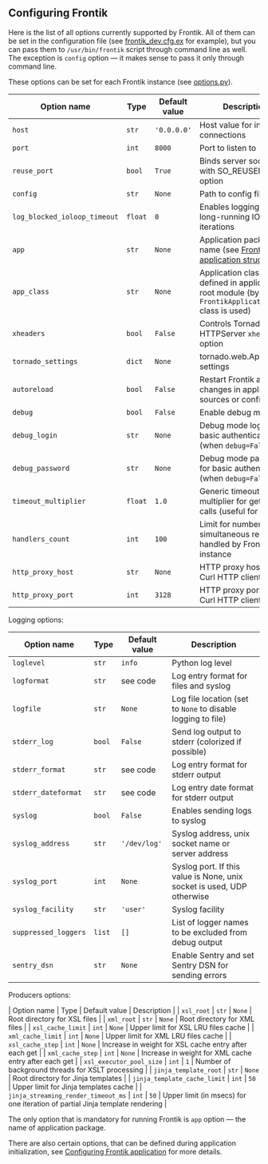 ## Configuring Frontik

Here is the list of all options currently supported by Frontik.
All of them can be set in the configuration file (see [frontik_dev.cfg.ex](/frontik_dev.cfg.ex) for example),
but you can pass them to `/usr/bin/frontik` script through command line as well. The exception is `config` option — it makes sense to pass it only through command line.

These options can be set for each Frontik instance (see [options.py](/frontik/options.py)).

| Option name                  | Type    | Default value | Description                                                            |
| ---------------------------- | ------- | ------------  | ---------------------------------------------------------------------- |
| `host`                       | `str`   | `'0.0.0.0'`   | Host value for incoming connections                                    |
| `port`                       | `int`   | `8000`        | Port to listen to                                                      |
| `reuse_port`                 | `bool`  | `True`        | Binds server socket with SO_REUSEPORT option                           |
| `config`                     | `str`   | `None`        | Path to config file                                                    |
| `log_blocked_ioloop_timeout` | `float` | `0`           | Enables logging of long-running IOLoop iterations                      |
| `app`                        | `str`   | `None`        | Application package name (see [Frontik application structure](/docs/frontik-app.md)) |
| `app_class`                  | `str`   | `None`        | Application class name defined in application root module (by default `FrontikApplication` class is used) |
| `xheaders  `                 | `bool`  | `False`       | Controls Tornado HTTPServer `xheaders` option                          |
| `tornado_settings`           | `dict`  | `None`        | tornado.web.Application settings                                       |
| `autoreload`                 | `bool`  | `False`       | Restart Frontik after changes in application sources or config files   |
| `debug`                      | `bool`  | `False`       | Enable debug mode                                                      |
| `debug_login`                | `str`   | `None`        | Debug mode login for basic authentication (when `debug=False`)         |
| `debug_password`             | `str`   | `None`        | Debug mode password for basic authentication (when `debug=False`)      |
| `timeout_multiplier`         | `float` | `1.0`         | Generic timeout multiplier for get_xxx calls (useful for testing)      |
| `handlers_count`             | `int`   | `100`         | Limit for number of simultaneous requests handled by Frontik instance  |
| `http_proxy_host`            | `str`   | `None`        | HTTP proxy host for Curl HTTP client                                   |
| `http_proxy_port`            | `int`   | `3128`        | HTTP proxy port for Curl HTTP client                                   |

Logging options:

| Option name                  | Type    | Default value | Description                                                            |
|------------------------------|---------|---------------|------------------------------------------------------------------------|
| `loglevel`                   | `str`   | `info`        | Python log level                                                       |
| `logformat`                  | `str`   | see code      | Log entry format for files and syslog                                  |
| `logfile`                    | `str`   | `None`        | Log file location (set to `None` to disable logging to file)           |
| `stderr_log`                 | `bool`  | `False`       | Send log output to stderr (colorized if possible)                      |
| `stderr_format`              | `str`   | see code      | Log entry format for stderr output                                     |
| `stderr_dateformat`          | `str`   | see code      | Log entry date format for stderr output                                |
| `syslog`                     | `bool`  | `False`       | Enables sending logs to syslog                                         |
| `syslog_address`             | `str`   | `'/dev/log'`  | Syslog address, unix socket name or server address                     |
| `syslog_port`                | `int`   | `None`        | Syslog port. If this value is None, unix socket is used, UDP otherwise |
| `syslog_facility`            | `str`   | `'user'`      | Syslog facility                                                        |
| `suppressed_loggers`         | `list`  | `[]`          | List of logger names to be excluded from debug output                  |
| `sentry_dsn`                 | `str`   | `None`        | Enable Sentry and set Sentry DSN for sending errors                    |

Producers options:

| Option name                         | Type   | Default value | Description                                           |
| `xsl_root`                          | `str`  | `None`        | Root directory for XSL files                          |
| `xml_root`                          | `str`  | `None`        | Root directory for XML files                          |
| `xsl_cache_limit`                   | `int`  | `None`        | Upper limit for XSL LRU files cache                   |
| `xml_cache_limit`                   | `int`  | `None`        | Upper limit for XML LRU files cache                   |
| `xsl_cache_step`                    | `int`  | `None`        | Increase in weight for XSL cache entry after each get |
| `xml_cache_step`                    | `int`  | `None`        | Increase in weight for XML cache entry after each get |
| `xsl_executor_pool_size`            | `int`  | `1`           | Number of background threads for XSLT processing      |
| `jinja_template_root`               | `str`  | `None`        | Root directory for Jinja templates                    |
| `jinja_template_cache_limit`        | `int`  | `50`          | Upper limit for Jinja templates cache                 |
| `jinja_streaming_render_timeout_ms` | `int`  | `50`          | Upper limit (in msecs) for one iteration of partial Jinja template rendering |

The only option that is mandatory for running Frontik is `app` option — the name of application package.

There are also certain options, that can be defined during application initialization, see
[Configuring Frontik application](/docs/config-app.md) for more details.
